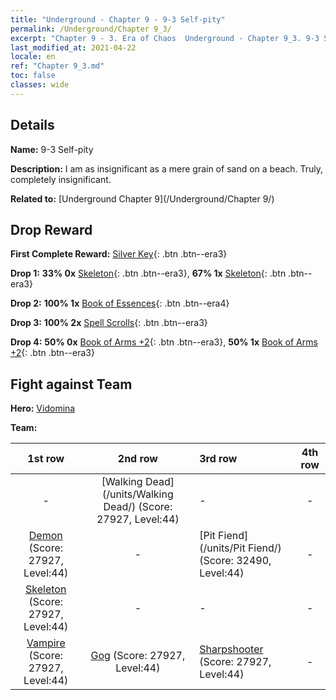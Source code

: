 ```yaml
---
title: "Underground - Chapter 9 - 9-3 Self-pity"
permalink: /Underground/Chapter 9_3/
excerpt: "Chapter 9 - 3. Era of Chaos  Underground - Chapter 9_3. 9-3 Self-pity"
last_modified_at: 2021-04-22
locale: en
ref: "Chapter 9_3.md"
toc: false
classes: wide
---
```


## Details

 **Name:** 9-3 Self-pity

 **Description:** I am as insignificant as a mere grain of sand on a beach. Truly, completely insignificant.

 **Related to:** [Underground Chapter 9](/Underground/Chapter 9/)

## Drop Reward

 **First Complete Reward:** [Silver Key](/Items/con_693/){: .btn .btn--era3}

 **Drop 1:** **33% 0x** [Skeleton](/Items/unt_208/){: .btn .btn--era3}, **67% 1x** [Skeleton](/Items/unt_208/){: .btn .btn--era3}

 **Drop 2:** **100% 1x** [Book of Essences](/Items/mat_39/){: .btn .btn--era4}

 **Drop 3:** **100% 2x** [Spell Scrolls](/Items/con_694/){: .btn .btn--era3}

 **Drop 4:** **50% 0x** [Book of Arms +2](/Items/mat_32/){: .btn .btn--era3}, **50% 1x** [Book of Arms +2](/Items/mat_32/){: .btn .btn--era3}


## Fight against Team
 **Hero:** [Vidomina](/heroes/Vidomina/)

 **Team:**


  | 1st row | 2nd row | 3rd row | 4th row |
  |:----:|:----:|:----|:----:|
  | - | [Walking Dead](/units/Walking Dead/) (Score: 27927, Level:44)  | - | - |
  | [Demon](/units/Demon/) (Score: 27927, Level:44)  | - | [Pit Fiend](/units/Pit Fiend/) (Score: 32490, Level:44)  | - |
  | [Skeleton](/units/Skeleton/) (Score: 27927, Level:44)  | - | - | - |
  | [Vampire](/units/Vampire/) (Score: 27927, Level:44)  | [Gog](/units/Gog/) (Score: 27927, Level:44)  | [Sharpshooter](/units/Sharpshooter/) (Score: 27927, Level:44)  | - |


